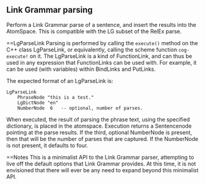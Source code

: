 
Link Grammar parsing
--------------------

Perform a Link Grammar parse of a sentence, and insert the results into
the AtomSpace.  This is compatible with the LG subset of the RelEx
parse.

==LgParseLink
Parsing is performed by calling the `execute()` method on the C++ class
LgParseLink, or equivalently, calling the scheme function `cog-execute!`
on it.  The LgParseLink is a kind of FunctionLink, and can thus be used
in any expression that FunctionLinks can be used with. For example, it
can be used (with variables) within BindLinks and PutLinks.

The expected format of an LgParseLink is:

    LgParseLink
        PhraseNode "this is a test."
        LgDictNode "en"
        NumberNode  6   -- optional, number of parses.

When executed, the result of parsing the phrase text, using the
specified dictionary, is placed in the atomspace.  Execution
returns a Sentencenode pointing at the parse results.  If the third,
optional NumberNode is present, then that will be the number of
parses that are captured. If the NumberNode is not present, it
defaults to four.

==Notes
This is a minimalist API to the Link Grammar parser, attempting to
live off the default options that Link Grammar provides.  At this time,
it is not envisioned that there will ever be any need to expand beyond
this minimalist API.
